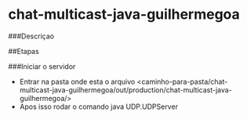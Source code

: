 # chat-multicast-java-guilhermegoa

###Descriçao


##Etapas

###Iniciar o servidor

- Entrar na pasta onde esta o arquivo <caminho-para-pasta/chat-multicast-java-guilhermegoa/out/production/chat-multicast-java-guilhermegoa/>
- Apos isso rodar o comando java UDP.UDPServer

